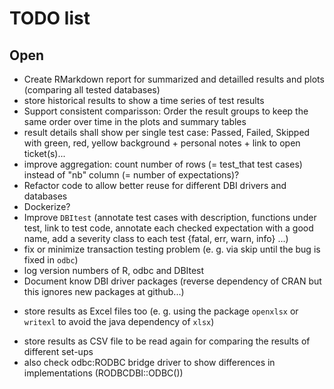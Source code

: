 # TODO list

## Open

- Create RMarkdown report for summarized and detailled results and plots (comparing all tested databases)
- store historical results to show a time series of test results
- Support consistent comparisson:
  Order the result groups to keep the same order over time in the plots and summary tables
- result details shall show per single test case:
  Passed, Failed, Skipped with green, red, yellow background + personal notes + link to open ticket(s)...
- improve aggregation: count number of rows (= test_that test cases) instead of "nb" column (= number of expectations)?
- Refactor code to allow better reuse for different DBI drivers and databases
- Dockerize?
- Improve `DBItest` (annotate test cases with description, functions under test, link to test code,
  annotate each checked expectation with a good name, add a severity class to each test {fatal, err, warn, info} ...)
- fix or minimize transaction testing problem (e. g. via skip until the bug is fixed in `odbc`)
- log version numbers of R, odbc and DBItest
- Document know DBI driver packages (reverse dependency of CRAN but this ignores new packages at github...)
+ store results as Excel files too (e. g. using the package `openxlsx` or `writexl` to avoid the java dependency of `xlsx`)
- store results as CSV file to be read again for comparing the results of different set-ups
- also check odbc:RODBC bridge driver to show differences in implementations (RODBCDBI::ODBC())
